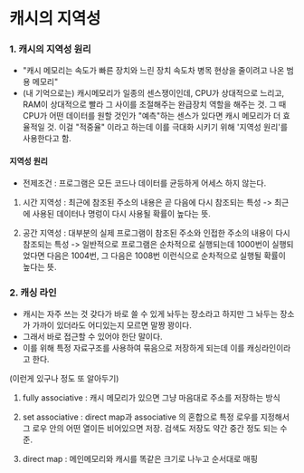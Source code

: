 # 캐시의 지역성

### 1. 캐시의 지역성 원리

- "캐시 메모리는 속도가 빠른 장치와 느린 장치 속도차 병목 현상을 줄이려고 나온 범용 메모리"
- (내 기억으로는) 캐시메모리가 일종의 센스쟁이인데, CPU가 상대적으로 느리고, RAM이 상대적으로 빨라 그 사이를 조절해주는 완급장치 역할을 해주는 것. 그 때 CPU가 어떤 데이터를 원할 것인가 "예측"하는 센스가 있다면 캐시 메모리가 더 효율적일 것. 이걸 "적중율" 이라고 하는데 이를 극대화 시키기 위해 '지역성 원리'를 사용한다고 함.

#### 지역성 원리
- 전제조건 : 프로그램은 모든 코드나 데이터를 균등하게 어세스 하지 않는다.

1. 시간 지역성 : 최근에 참조된 주소의 내용은 곧 다음에 다시 참조되는 특성
-> 최근에 사용된 데이터나 명렁이 다시 사용될 확률이 높다는 뜻.

2. 공간 지역성 : 대부분의 실제 프로그램이 참조된 주소와 인접한 주소의 내용이 다시 참조되는 특성
-> 일반적으로 프로그램은 순차적으로 실행되는데 1000번이 실행되었다면 다음은 1004번, 그 다음은 1008번 이런식으로 순차적으로 실행될 확률이 높다는 뜻.

### 2. 캐싱 라인
- 캐시는 자주 쓰는 것 갖다가 바로 쓸 수 있게 놔두는 장소라고 하지만 그 놔두는 장소가 가까이 있더라도 어디있는지 모르면 말짱 꽝이다.
- 그래서 바로 접근할 수 있어야 한단 말이다.
- 이를 위해 특정 자료구조를 사용하여 묶음으로 저장하게 되는데 이를 캐싱라인이라고 한다.


(이런게 있구나 정도 또 알아두기)

1. fully associative : 
캐시 메모리가 있으면 그냥 마음대로 주소를 저장하는 방식

2. set associative : 
direct map과 associative 의 혼합으로 특정 로우를 지정해서 그 로우 안의 어떤 열이든 비어있으면 저장. 검색도 저장도 약간 중간 정도 되는 수준.

3. direct map : 
메인메모리와 캐시를 똑같은 크기로 나누고 순서대로 매핑
